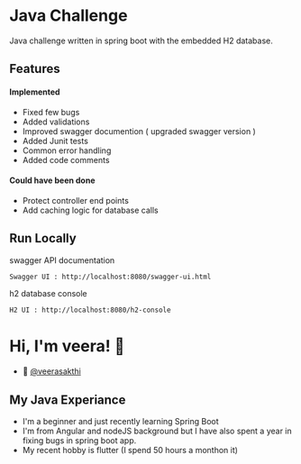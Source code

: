 
# Java Challenge

Java challenge written in spring boot with the embedded H2 database.

## Features
#### Implemented
- Fixed few bugs
- Added validations
- Improved swagger documention ( upgraded swagger version )
- Added Junit tests
- Common error handling
- Added code comments

#### Could have been done 
- Protect controller end points
- Add caching logic for database calls

## Run Locally

swagger API documentation

```bash
Swagger UI : http://localhost:8080/swagger-ui.html
```

h2 database console
```bash
H2 UI : http://localhost:8080/h2-console
```

# Hi, I'm veera! 👋

- 🚀 [@veerasakthi](https://www.github.com/veerasakthi)

## My Java Experiance
- I'm a beginner and just recently learning Spring Boot
- I'm from Angular and nodeJS background but I have also spent a year in fixing bugs in spring boot app.
- My recent hobby is flutter (I spend 50 hours a monthon it)
